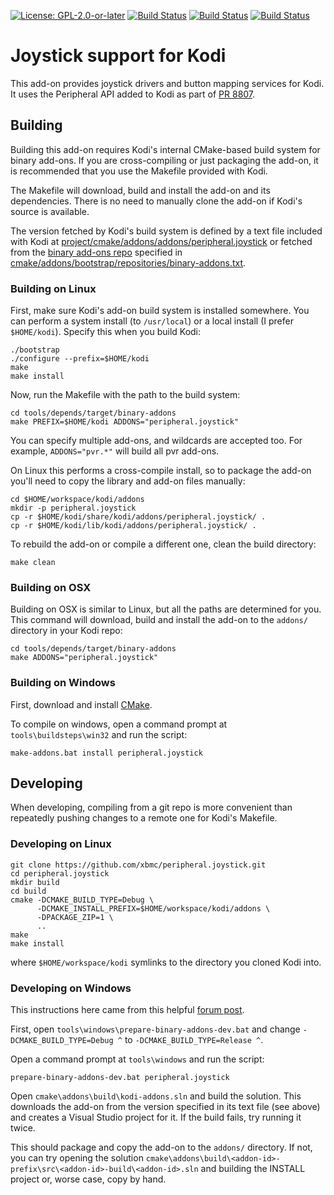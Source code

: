 [![License: GPL-2.0-or-later](https://img.shields.io/badge/License-GPL%20v2+-blue.svg)](LICENSE.md)
[![Build Status](https://travis-ci.org/xbmc/peripheral.joystick.svg?branch=Matrix)](https://travis-ci.org/xbmc/peripheral.joystick/branches)
[![Build Status](https://dev.azure.com/teamkodi/binary-addons/_apis/build/status/xbmc.peripheral.joystick?branchName=Matrix)](https://dev.azure.com/teamkodi/binary-addons/_build/latest?definitionId=50&branchName=Matrix)
[![Build Status](https://jenkins.kodi.tv/view/Addons/job/xbmc/job/peripheral.joystick/job/Matrix/badge/icon)](https://jenkins.kodi.tv/blue/organizations/jenkins/xbmc%2Fperipheral.joystick/branches/)

# Joystick support for Kodi

This add-on provides joystick drivers and button mapping services for Kodi. It uses the Peripheral API added to Kodi as part of [PR 8807](https://github.com/xbmc/xbmc/pull/8807).

## Building

Building this add-on requires Kodi's internal CMake-based build system for binary add-ons. If you are cross-compiling or just packaging the add-on, it is recommended that you use the Makefile provided with Kodi.

The Makefile will download, build and install the add-on and its dependencies. There is no need to manually clone the add-on if Kodi's source is available.

The version fetched by Kodi's build system is defined by a text file included with Kodi at [project/cmake/addons/addons/peripheral.joystick](https://github.com/garbear/xbmc/tree/retroplayer-15.2/project/cmake/addons/addons/peripheral.joystick) or fetched from the [binary add-ons repo](https://github.com/xbmc/repo-binary-addons) specified in [cmake/addons/bootstrap/repositories/binary-addons.txt](https://github.com/xbmc/xbmc/blob/master/cmake/addons/bootstrap/repositories/binary-addons.txt).

### Building on Linux

First, make sure Kodi's add-on build system is installed somewhere. You can perform a system install (to `/usr/local`) or a local install (I prefer `$HOME/kodi`). Specify this when you build Kodi:

```shell
./bootstrap
./configure --prefix=$HOME/kodi
make
make install
```

Now, run the Makefile with the path to the build system:

```shell
cd tools/depends/target/binary-addons
make PREFIX=$HOME/kodi ADDONS="peripheral.joystick"
```

You can specify multiple add-ons, and wildcards are accepted too. For example, `ADDONS="pvr.*"` will build all pvr add-ons.

On Linux this performs a cross-compile install, so to package the add-on you'll need to copy the library and add-on files manually:

```shell
cd $HOME/workspace/kodi/addons
mkdir -p peripheral.joystick
cp -r $HOME/kodi/share/kodi/addons/peripheral.joystick/ .
cp -r $HOME/kodi/lib/kodi/addons/peripheral.joystick/ .
```

To rebuild the add-on or compile a different one, clean the build directory:

```shell
make clean
```

### Building on OSX

Building on OSX is similar to Linux, but all the paths are determined for you. This command will download, build and install the add-on to the `addons/` directory in your Kodi repo:

```shell
cd tools/depends/target/binary-addons
make ADDONS="peripheral.joystick"
```

### Building on Windows

First, download and install [CMake](http://www.cmake.org/download/).

To compile on windows, open a command prompt at `tools\buildsteps\win32` and run the script:

```
make-addons.bat install peripheral.joystick
```

## Developing

When developing, compiling from a git repo is more convenient than repeatedly pushing changes to a remote one for Kodi's Makefile.

### Developing on Linux

```shell
git clone https://github.com/xbmc/peripheral.joystick.git
cd peripheral.joystick
mkdir build
cd build
cmake -DCMAKE_BUILD_TYPE=Debug \
      -DCMAKE_INSTALL_PREFIX=$HOME/workspace/kodi/addons \
      -DPACKAGE_ZIP=1 \
      ..
make
make install
```

where `$HOME/workspace/kodi` symlinks to the directory you cloned Kodi into.

### Developing on Windows

This instructions here came from this helpful [forum post](http://forum.kodi.tv/showthread.php?tid=173361&pid=2097898#pid2097898).

First, open `tools\windows\prepare-binary-addons-dev.bat` and change `-DCMAKE_BUILD_TYPE=Debug ^` to `-DCMAKE_BUILD_TYPE=Release ^`.

Open a command prompt at `tools\windows` and run the script:

```shell
prepare-binary-addons-dev.bat peripheral.joystick
```

Open `cmake\addons\build\kodi-addons.sln` and build the solution. This downloads the add-on from the version specified in its text file (see above) and creates a Visual Studio project for it. If the build fails, try running it twice.

This should package and copy the add-on to the `addons/` directory. If not, you can try opening the solution `cmake\addons\build\<addon-id>-prefix\src\<addon-id>-build\<addon-id>.sln` and building the INSTALL project or, worse case, copy by hand.
